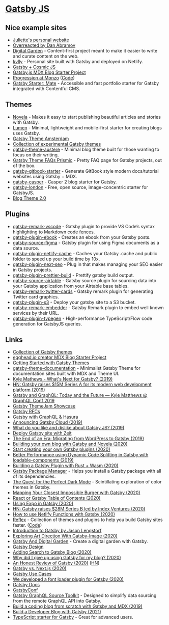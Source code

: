 # [Gatsby JS](https://www.gatsbyjs.org/)

## Nice example sites

- [Juliette's personal website](https://github.com/juliettepretot/juliette.sh)
- [Overreacted by Dan Abramov](https://github.com/gaearon/overreacted.io)
- [Digital Garden](https://github.com/johno/digital-garden) - Content-first project meant to make it easier to write and curate content on the web.
- [kvlly](https://github.com/kellyvaughn/kvlly) - Personal site built with Gatsby and deployed on Netlify.
- [Gatsby + Cosmic JS](https://github.com/DSchau/-gatsby-blog-cosmicjs-)
- [Gatsby.js MDX Blog Starter Project](https://github.com/rwieruch/gatsby-mdx-blog-starter-project)
- [Progression at Monzo](https://progression.monzo.com/) ([Code](https://github.com/monzo/progression-framework))
- [Gatsby Starter: Mate](https://github.com/EmaSuriano/gatsby-starter-mate) - Accessible and fast portfolio starter for Gatsby integrated with Contentful CMS.

## Themes

- [Novela](https://github.com/narative/gatsby-theme-novela) - Makes it easy to start publishing beautiful articles and stories with Gatsby.
- [Lumen](https://github.com/alxshelepenok/gatsby-starter-lumen) - Minimal, lightweight and mobile-first starter for creating blogs uses Gatsby.
- [Gatsby Theme Amsterdam](https://github.com/ryanwiemer/gatsby-theme-amsterdam)
- [Collection of experimental Gatsby themes](https://github.com/jxnblk/gatsby-themes)
- [gatsby-theme-austere](https://github.com/johno/gatsby-theme-austere) - Minimal blog theme built for those wanting to focus on their writing.
- [Gatsby Theme FAQs Prismic](https://github.com/littleplusbig/gatsby-theme-faqs-prismic) - Pretty FAQ page for Gatsby projects, out of the box.
- [gatsby-gitbook-starter](https://github.com/hasura/gatsby-gitbook-starter) - Generate GitBook style modern docs/tutorial websites using Gatsby + MDX.
- [gatsby-casper](https://github.com/scttcper/gatsby-casper) - Casper 2 blog starter for Gatsby.
- [gatsby-london](https://github.com/ImedAdel/gatsby-london) - Free, open source, image-concentric starter for GatsbyJS.
- [Blog Theme 2.0](https://www.gatsbyjs.org/blog/2020-07-08-blog-2.0/)

## Plugins

- [gatsby-remark-vscode](https://github.com/andrewbranch/gatsby-remark-vscode) - Gatsby plugin to provide VS Code’s syntax highlighting to Markdown code fences.
- [gatsby-plugin-ebook](https://github.com/cowchimp/gatsby-plugin-ebook) - Creates an ebook from your Gatsby posts.
- [gatsby-source-figma](https://github.com/fabe/gatsby-source-figma) - Gatsby plugin for using Figma documents as a data source.
- [gatsby-plugin-netlify-cache](https://github.com/axe312ger/gatsby-plugin-netlify-cache) - Caches your Gatsby .cache and public folder to speed up your build time by 10x.
- [gatsby-plugin-next-seo](https://github.com/ifiokjr/gatsby-plugin-next-seo) - Plug in that makes managing your SEO easier in Gatsby projects.
- [gatsby-plugin-prettier-build](https://github.com/jmsv/gatsby-plugin-prettier-build) - Prettify gatsby build output.
- [gatsby-source-airtable](https://github.com/jbolda/gatsby-source-airtable) - Gatsby source plugin for sourcing data into your Gatsby application from your Airtable base tables.
- [gatsby-remark-twitter-cards](https://github.com/alessbell/gatsby-remark-twitter-cards) - Gatsby remark plugin for generating Twitter card graphics.
- [gatsby-plugin-s3](https://github.com/jariz/gatsby-plugin-s3) - Deploy your gatsby site to a S3 bucket.
- [gatsby-remark-embedder](https://github.com/MichaelDeBoey/gatsby-remark-embedder) - Gatsby Remark plugin to embed well known services by their URL.
- [gatsby-plugin-typegen](https://github.com/cometkim/gatsby-plugin-typegen) - High-performance TypeScript/Flow code generation for GatsbyJS queries.

## Links

- [Collection of Gatsby themes](https://github.com/johno/gatsby-themes)
- [egghead.io creator MDX Blog Starter Project](https://github.com/eggheadio/gatsby-starter-egghead-blog)
- [Getting Started with Gatsby Themes](https://www.ianjones.us/getting-started-with-gatsby-themes)
- [gatsby-theme-documentation](https://github.com/johno/gatsby-theme-documentation) - Minimalist Gatsby Theme for documentation sites built with MDX and Theme UI.
- [Kyle Mathews - What's Next for Gatsby? (2019)](https://www.youtube.com/watch?v=-bHkPPL1Tz4)
- [HN: Gatsby raises \$15M Series A for its modern web development platform (2019)](https://news.ycombinator.com/item?id=21085651)
- [Gatsby and GraphQL: Today and the Future — Kyle Matthews @ GraphQL Conf 2019](https://www.youtube.com/watch?v=hXGziTHNTKY)
- [Gatsby ThemeJam Showcase](https://themejam.gatsbyjs.org/showcase)
- [Gatsby RFCs](https://github.com/gatsbyjs/rfcs)
- [Gatsby with GraphQL & Hasura](https://github.com/hasura/graphql-engine/wiki/Gatsby-with-GraphQL-&-Hasura)
- [Announcing Gatsby Cloud (2019)](https://www.gatsbyjs.org/blog/2019-11-14-announcing-gatsby-cloud/)
- [What do you like and dislike about Gatsby JS? (2019)](https://twitter.com/mxstbr/status/1198915353809698817)
- [Deploy Gatsby site with Zeit](https://zeit.co/solutions/gatsby)
- [The End of an Era: Migrating from WordPress to Gatsby (2019)](https://www.taniarascia.com/migrating-from-wordpress-to-gatsby/)
- [Building your own blog with Gatsby and Novela (2020)](https://www.narative.co/articles/building-your-own-blog-with-gatsby-and-novela)
- [Start creating your own Gatsby plugins (2020)](https://dev.to/notrab/start-creating-your-own-gatsby-plugins-jc0)
- [Better Performance using Dynamic Code Splitting in Gatsby with loadable-components (2019)](https://dev.to/itmayziii/better-performance-using-dynamic-code-splitting-in-gatsby-with-loadable-components-6am)
- [Building a Gatsby Plugin with Rust + Wasm (2020)](https://aless.co/gatsby-wasm-plugin/)
- [Gatsby Package Manager](https://github.com/ahmadawais/gatsby-package-manager) - Helps you install a Gatsby package with all of its dependencies.
- [The Quest for the Perfect Dark Mode](https://joshwcomeau.com/gatsby/dark-mode/) - Scintillating exploration of color themes in Gatsby.
- [Mapping Your Closest Impossible Burger with Gatsby (2020)](https://www.gatsbyjs.org/blog/2020-05-07-gatsby-delivers-impossible-burgers-map/)
- [React or Gatsby Table of Contents (2020)](https://disaev.me/react-gatsby-table-of-contents/)
- [Using Expo in Gatsby (2020)](https://sebastienlorber.com/using-expo-in-gatsby)
- [HN: Gatsby raises \$28M Series B led by Index Ventures (2020)](https://news.ycombinator.com/item?id=23324979)
- [How to use Netlify Functions with Gatsby (2020)](https://joshwcomeau.com/gatsby/using-netlify-functions-with-gatsby/)
- [Reflex](https://reflexjs.org/) - Collection of themes and plugins to help you build Gatsby sites faster. ([Code](https://github.com/reflexjs/reflex))
- [Introduction to Gatsby by Jason Lengstorf](https://frontendmasters.com/courses/gatsby/)
- [Exploring Art Direction With Gatsby-Image (2020)](https://www.aboutmonica.com/blog/2020-06-24-exploring-art-direction-in-gatsby)
- [Gatsby And Digital Garden](https://github.com/mathieudutour/gatsby-digital-garden) - Create a digital garden with Gatsby.
- [Gatsby Design](https://www.gatsby.design/)
- [Adding Search to Gatsby Blog (2020)](https://www.thomas.wang/blog/adding-search)
- [Why did I give up using Gatsby for my blog? (2020)](https://eshlox.net/2020/08/15/why-did-i-give-up-using-gatsby-for-my-blog)
- [An Honest Review of Gatsby (2020)](https://cra.mr/an-honest-review-of-gatsby/) ([HN](https://news.ycombinator.com/item?id=24670252))
- [Gatsby vs. Next.js (2020)](https://jaredpalmer.com/gatsby-vs-nextjs)
- [Gatsby Use Cases](https://www.gatsbyjs.com/use-cases/)
- [We developed a font loader plugin for Gatsby (2020)](https://blog.prototyp.digital/we-developed-a-font-loader-plugin-for-gatsby/)
- [Gatsby Docs](https://www.gatsbyjs.com/docs/)
- [GatsbyConf](https://www.gatsbyconf.com/)
- [Gatsby GraphQL Source Toolkit](https://github.com/gatsbyjs/gatsby-graphql-toolkit) - Designed to simplify data sourcing from the remote GraphQL API into Gatsby.
- [Build a coding blog from scratch with Gatsby and MDX (2019)](https://scottspence.com/2019/10/31/build-an-mdx-blog/)
- [Build a Developer Blog with Gatsby (2021)](https://egghead.io/courses/build-a-developer-blog-with-gatsby-bd96)
- [TypeScript starter for Gatsby](https://github.com/jpedroschmitz/gatsby-starter-ts) - Great for advanced users.
